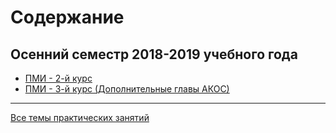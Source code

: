 # Содержание

## Осенний семестр 2018-2019 учебного года

* [ПМИ - 2-й курс](ami_79x_fall_2018.md)
* [ПМИ - 3-й курс \(Дополнительные главы АКОС\)](ami_69x_fall_2018.md)

---

[Все темы практических занятий](practice/README.md)
